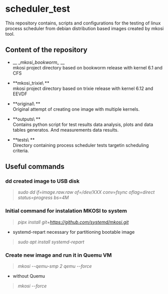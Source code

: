 # scheduler_test
This repository contains, scripts and configurations for the testing of linux process scheduler from debian distribution based images created by mkosi tool.

## Content of the repository

- __ __mkosi_bookworm\__ __ <br>
mkosi project directory based on bookworm release with kernel 6.1 and CFS

- **mkosi_trixie\ ** <br>
mkosi project directory based on trixie release with kernel 6.12 and EEVDF

- **original\ ** <br>
Original attempt of creating one image with multiple kernels.

- **outputs\ ** <br>
Contains python script for test results data analysis, plots and data tables generatos.
And measurements data results. 

- **tests\ ** <br>
Directory containing process scheduler tests targetin scheduling criteria. 

## Useful commands
### dd created image to USB disk
>*sudo dd if=image.raw.raw of=/dev/XXX conv=fsync oflag=direct status=progress bs=4M*

### Initial command for instalation MKOSI to system
>*pipx install git+https://github.com/systemd/mkosi.git*
- systemd-repart necessary for partitioning bootable image<br>
>*sudo apt install systemd-repart*

### Create new image and run it in Quemu VM
>*mkosi --qemu-smp 2 qemu --force*
- without Quemu<br> 
>*mkosi --force*

